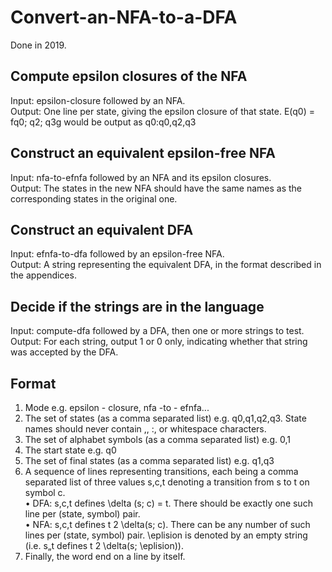 # Convert-an-NFA-to-a-DFA
Done in 2019.
## Compute epsilon closures of the NFA
Input: epsilon-closure followed by an NFA.  
Output: One line per state, giving the epsilon closure of that state. E(q0) = fq0; q2; q3g would be output as q0:q0,q2,q3

## Construct an equivalent epsilon-free NFA
Input: nfa-to-efnfa followed by an NFA and its epsilon closures.  
Output: The states in the new NFA should have the same names as the corresponding states in the original one.

## Construct an equivalent DFA
Input: efnfa-to-dfa followed by an epsilon-free NFA.  
Output: A string representing the equivalent DFA, in the format described in the appendices.  

## Decide if the strings are in the language
Input: compute-dfa followed by a DFA, then one or more strings to test.
Output: For each string, output 1 or 0 only, indicating whether that string was accepted by the DFA.

## Format
1.  Mode e.g. epsilon - closure, nfa -to - efnfa...
2. The set of states (as a comma separated list) e.g. q0,q1,q2,q3. State names should never contain ,, :, or whitespace characters.
3. The set of alphabet symbols (as a comma separated list) e.g. 0,1
4. The start state e.g. q0
5. The set of final states (as a comma separated list) e.g. q1,q3
6. A sequence of lines representing transitions, each being a comma separated list of three values s,c,t denoting a transition from s to t on symbol c.  
• DFA: s,c,t defines \delta (s; c) = t. There should be exactly one such line per (state, symbol) pair.  
• NFA: s,c,t defines t 2 \delta(s; c). There can be any number of such lines per (state, symbol) pair. \eplision is denoted by an empty string (i.e. s„t defines t 2 \delta(s; \eplision)).  
7. Finally, the word end on a line by itself.
